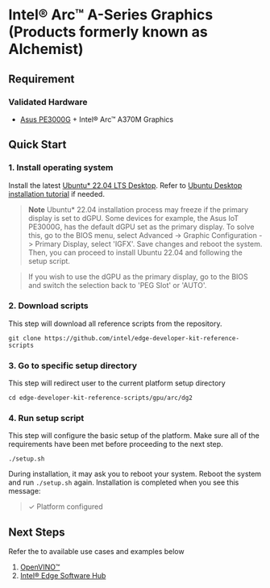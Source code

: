 # Intel® Arc™ A-Series Graphics (Products formerly known as Alchemist)

## Requirement
### Validated Hardware
- [Asus PE3000G](https://www.asus.com/networking-iot-servers/aiot-industrial-solutions/embedded-computers-edge-ai-systems/pe3000g/) + Intel® Arc™ A370M Graphics

## Quick Start
### 1. Install operating system
Install the latest [Ubuntu* 22.04 LTS Desktop](https://releases.ubuntu.com/jammy/). Refer to [Ubuntu Desktop installation tutorial](https://ubuntu.com/tutorials/install-ubuntu-desktop#1-overview) if needed.

> **Note**
> Ubuntu* 22.04 installation process may freeze if the primary display is set to dGPU. Some devices for example, the Asus IoT PE3000G, has the default dGPU set as the primary display. To solve this, go to the BIOS menu, select Advanced -> Graphic Configuration -> Primary Display, select 'IGFX'. Save changes and reboot the system. Then, you can proceed to install Ubuntu 22.04 and following the setup script.

> If you wish to use the dGPU as the primary display, go to the BIOS and switch the selection back to 'PEG Slot' or 'AUTO'.


### 2. Download scripts
This step will download all reference scripts from the repository.
```
git clone https://github.com/intel/edge-developer-kit-reference-scripts
```

### 3. Go to specific setup directory
This step will redirect user to the current platform setup directory
```
cd edge-developer-kit-reference-scripts/gpu/arc/dg2
```

### 4. Run setup script
This step will configure the basic setup of the platform. Make sure all of the requirements have been met before proceeding to the next step.
```
./setup.sh
```
During installation, it may ask you to reboot your system. Reboot the system and run `./setup.sh` again. Installation is completed when you see this message:
> ✓ Platform configured

## Next Steps
Refer the to available use cases and examples below
1. [OpenVINO™](https://docs.openvino.ai/2023.3/home.html)
2. [Intel® Edge Software Hub](https://www.intel.com/content/www/us/en/developer/topic-technology/edge-5g/edge-solutions/overview.html)
